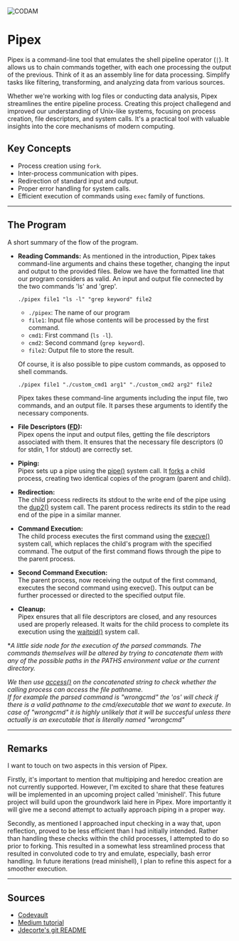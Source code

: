 <img src="https://i.imgur.com/HG66CCx.png?raw=true" alt="CODAM" style="max-width: 50%;">

# Pipex
Pipex is a command-line tool that emulates the shell pipeline operator (`|`). It allows us to chain commands together, with each one processing the output of the previous. Think of it as an assembly line for data processing. Simplify tasks like filtering, transforming, and analyzing data from various sources.  

Whether we're working with log files or conducting data analysis, Pipex streamlines the entire pipeline process.
Creating this project challegend and improved our understanding of Unix-like systems, focusing on process creation, file descriptors, and system calls. It's a practical tool with valuable insights into the core mechanisms of modern computing.


## Key Concepts  
- Process creation using `fork`.
- Inter-process communication with pipes.
- Redirection of standard input and output.
- Proper error handling for system calls.
- Efficient execution of commands using `exec` family of functions.

---

## The Program
A short summary of the flow of the program.

- **Reading Commands:**
  As mentioned in the introduction, Pipex takes command-line arguments and chains these together, changing the input and output to the provided files.
  Below we have the formatted line that our program considers as valid. An input and output file connected by the two commands 'ls' and 'grep'.

  `./pipex file1 "ls -l" "grep keyword" file2`

  - `./pipex`: The name of our program
  - `file1`: Input file whose contents will be processed by the first command.
  - `cmd1`: First command (`ls -l`).
  - `cmd2`: Second command (`grep keyword`).
  - `file2`: Output file to store the result.

  Of course, it is also possible to pipe custom commands, as opposed to shell commands.

  `./pipex file1 "./custom_cmd1 arg1" "./custom_cmd2 arg2" file2`

  Pipex takes these command-line arguments including the input file, two commands, and an output file.
  It parses these arguments to identify the necessary components.

- **File Descriptors ([FD](https://en.wikipedia.org/wiki/File_descriptor)):**  
  Pipex opens the input and output files, getting the file descriptors associated with them.
  It ensures that the necessary file descriptors (0 for stdin, 1 for stdout) are correctly set.

- **Piping:**  
  Pipex sets up a pipe using the [pipe()](https://www.geeksforgeeks.org/pipe-system-call/?ref=gcse) system call.
  It [forks](https://www.geeksforgeeks.org/fork-system-call/) a child process, creating two identical copies of the program (parent and child).

- **Redirection:**  
  The child process redirects its stdout to the write end of the pipe using the [dup2()](https://www.geeksforgeeks.org/dup-dup2-linux-system-call/) system call.
  The parent process redirects its stdin to the read end of the pipe in a similar manner.

- **Command Execution:**  
  The child process executes the first command using the [execve()](https://www.geeksforgeeks.org/exec-family-of-functions-in-c/) system call, which replaces the child's program with the specified command.
  The output of the first command flows through the pipe to the parent process.

- **Second Command Execution:**  
  The parent process, now receiving the output of the first command, executes the second command using execve().
  This output can be further processed or directed to the specified output file.
  
- **Cleanup:**  
  Pipex ensures that all file descriptors are closed, and any resources used are properly released.
  It waits for the child process to complete its execution using the [waitpid()](https://www.geeksforgeeks.org/wait-system-call-c/) system call.


**A little side node for the execution of the parsed commands. The commands themselves will be altered by trying to concatenate them with any of the possible paths in the PATHS environment value or the current directory.*  

*We then use [access()](https://linux.die.net/man/2/access) on the concatenated string to check whether the calling process can access the file pathname.*  
*If for example the parsed command is "wrongcmd" the 'os' will check if there is a valid pathname to the cmd/executable that we want to execute. In case of "wrongcmd" it is highly unlikely that it will be succesful unless there actually is an executable that is literally named "wrongcmd"*

---

## Remarks

I want to touch on two aspects in this version of Pipex.  

Firstly, it's important to mention that multipiping and heredoc creation are not currently supported. However, I'm excited to share that these features will be implemented in an upcoming project called 'minishell'. This future project will build upon the groundwork laid here in Pipex. More importantly it will give me a second attempt to actually approach piping in a proper way.

Secondly, as mentioned I approached input checking in a way that, upon reflection, proved to be less efficient than I had initially intended. Rather than handling these checks within the child processes, I attempted to do so prior to forking. This resulted in a somewhat less streamlined process that resulted in convoluted code to try and emulate, especially, bash error handling. In future iterations (read minishell), I plan to refine this aspect for a smoother execution.

---

## Sources

- [Codevault](https://www.youtube.com/watch?v=QD9YKSg3wCc&list=PLK4FY1IoDcHG-jUt93Cl7n7XLQDZ0q7Tv)
- [Medium tutorial](https://csnotes.medium.com/pipex-tutorial-42-project-4469f5dd5901)
- [Jdecorte's git README](https://github.com/jdecorte-be/42-Pipex)
